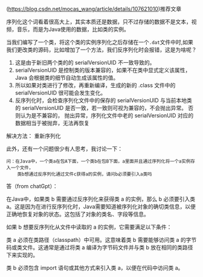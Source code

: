 (https://blog.csdn.net/mocas_wang/article/details/107621010)推荐文章

序列化这个词看着很高大上，其实本质还是数据，只不过存储的数据不是文本，视频，音乐，而是为Java使用的数据，比如类的实例。

当我们编写了一个类，将这个类的实例序列化之后存储在一个```.dat```文件中时,如果我们更改类的源码，比如增加了一个方法，我们反序列化时会报错，这是为啥呢？

1. 这是由于新旧两个类的的 serialVersionUID 不一致导致的。
2. serialVersionUID 是控制类的版本兼容的，如果不在类中显式定义该属性，Java 会根据类的细节自动生成该属性的值。
3. 所以如果对类进行了修改，再重新编译，生成的新的 .class 文件中的 serialVersionUID 很可能会发生变化。
4. 反序列化时，会检查序列化文件中的保存的 serialVersionUID 与当前本地类的 serialVersionUID 是否一致，若一致则可视为兼容的，不会抛出异常。 否则认为是不兼容的，
   抛出异常，序列化文件中老的 serialVersionUID 对应的数据相当于被抛弃，无法再恢复

解决方法：
重新序列化

此外，还有一个问题很少有人思考，我讨论一下：

```
问：在Java中，一个类a在包A下面，一个类b在包B下面，a里面并且通过序列化将一个a实例存入一个文件，
    类b想通过反序列化通过文件c获得a的实例，请问b必须要引入a类吗
```

答（from chatGpt）：

在Java中，如果类 b 需要通过反序列化来获得类 a 的实例，那么 b 必须要引入类 a。这是因为在进行反序列化时，Java需要知道被序列化对象的确切类信息，以便正确地恢复对象的状态。这包括了对象的类名、字段等信息。

如果 b 想要反序列化从文件中读取的 a 的实例，它需要满足以下条件：

类 a 必须在类路径（classpath）中可用。这意味着类 b 需要能够访问类 a 的字节码或类文件。这通常是通过将类 a 编译为字节码文件并与类 b 放在相同的类路径下来实现的。

类 b 必须包含 import 语句或其他方式来引入类 a，以便在代码中访问类 a。
